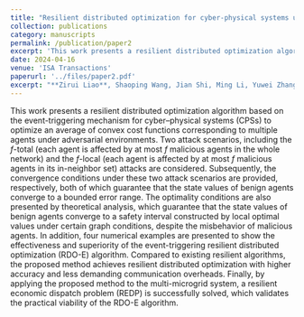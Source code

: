 ```yaml
---
title: "Resilient distributed optimization for cyber-physical systems under adversarial environments: an event-based method"
collection: publications
category: manuscripts
permalink: /publication/paper2
excerpt: 'This work presents a resilient distributed optimization algorithm based on the event-triggering mechanism for cyber–physical systems (CPSs) to optimize an average of convex cost functions corresponding to multiple agents under adversarial environments.'
date: 2024-04-16
venue: 'ISA Transactions'
paperurl: '../files/paper2.pdf'
excerpt: "**Zirui Liao**, Shaoping Wang, Jian Shi, Ming Li, Yuwei Zhang, and Zhiyong Sun. <br/><img src='/images/figure22.png' width='90%'>"
---
```


This work presents a resilient distributed optimization algorithm based on the event-triggering mechanism for cyber–physical systems (CPSs) to optimize an average of convex cost functions corresponding to multiple agents under adversarial environments. Two attack scenarios, including the *f*-total (each agent is affected by at most *f* malicious agents in the whole network) and the *f*-local (each agent is affected by at most *f* malicious agents in its in-neighbor set) attacks are considered. Subsequently, the convergence conditions under these two attack scenarios are provided, respectively, both of which guarantee that the state values of benign agents converge to a bounded error range. The optimality conditions are also presented by theoretical analysis, which guarantee that the state values of benign agents converge to a safety interval constructed by local optimal values under certain graph conditions, despite the misbehavior of malicious agents. In addition, four numerical examples are presented to show the effectiveness and superiority of the event-triggering resilient distributed optimization (RDO-E) algorithm. Compared to existing resilient algorithms, the proposed method achieves resilient distributed optimization with higher accuracy and less demanding communication overheads. Finally, by applying the proposed method to the multi-microgrid system, a resilient economic dispatch problem (REDP) is successfully solved, which validates the practical viability of the RDO-E algorithm.
